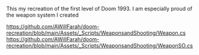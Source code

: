 This my recreation of the first level of Doom 1993. I am especially proud of the weapon system I created

https://github.com/AWillFarah/doom-recreation/blob/main/Assets/_Scripts/WeaponsandShooting/Weapon.cs 
https://github.com/AWillFarah/doom-recreation/blob/main/Assets/_Scripts/WeaponsandShooting/WeaponSO.cs
